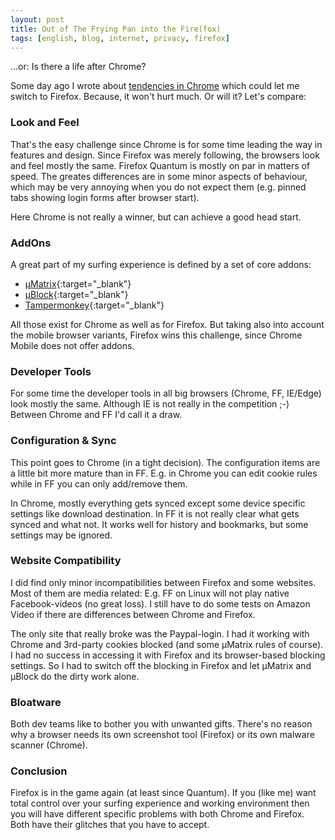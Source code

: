```yaml
---
layout: post
title: Out of The Frying Pan into the Fire(fox)
tags: [english, blog, internet, privacy, firefox]
---
```

...or: Is there a life after Chrome?

Some day ago I wrote about [tendencies in Chrome](
    /2019/01/23/chrome-vs-adblockers.html
) which could let me switch to Firefox. Because, it won't hurt much.
Or will it? Let's compare:

### Look and Feel

That's the easy challenge since Chrome is for some time leading the way
in features and design. Since Firefox was merely following, the browsers look
and feel mostly the same. Firefox Quantum is mostly on par in matters of speed.
The greates differences are in some minor aspects of behaviour, which may be
very annoying when you do not expect them (e.g. pinned tabs showing login forms
after browser start).

Here Chrome is not really a winner, but can achieve a good head start.

### AddOns

A great part of my surfing experience is defined by a set of core addons:
- [µMatrix](https://github.com/gorhill/uMatrix){:target="_blank"}
- [µBlock](https://github.com/gorhill/uBlock){:target="_blank"}
- [Tampermonkey](https://tampermonkey.net/){:target="_blank"}

All those exist for Chrome as well as for Firefox. But taking also into account
the mobile browser variants, Firefox wins this challenge, since Chrome Mobile
does not offer addons.

### Developer Tools

For some time the developer tools in all big browsers (Chrome, FF, IE/Edge)
look mostly the same. Although IE is not really in the competition ;-) Between
Chrome and FF I'd call it a draw.

### Configuration & Sync

This point goes to Chrome (in a tight decision). The configuration items are
a little bit more mature than in FF. E.g. in Chrome you can edit cookie rules
while in FF you can only add/remove them.

In Chrome, mostly everything gets synced except some device specific settings
like download destination. In FF it is not really clear what gets synced and
what not. It works well for history and bookmarks, but some settings may be
ignored.

### Website Compatibility

I did find only minor incompatibilities between Firefox and some websites.
Most of them are media related: E.g. FF on Linux will not play native
Facebook-videos (no great loss). I still have to do some tests on Amazon Video 
if there are differences between Chrome and Firefox.

The only site that really broke was the Paypal-login. I had it working with
Chrome and 3rd-party cookies blocked (and some µMatrix rules of course). I had
no success in accessing it with Firefox and its browser-based blocking
settings. So I had to switch off the blocking in Firefox and let µMatrix and
µBlock do the dirty work alone.

### Bloatware

Both dev teams like to bother you with unwanted gifts. There's no reason why
a browser needs its own screenshot tool (Firefox) or its own malware scanner
(Chrome).

### Conclusion

Firefox is in the game again (at least since Quantum). If you (like me) want
total control over your surfing experience and working environment then you
will have different specific problems with both Chrome and Firefox. Both have
their glitches that you have to accept.
